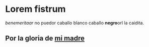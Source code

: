 # Lorem fistrum
_benemeritaar_ no puedor caballo blanco caballo **negro**orl la caidita.
## Por la gloria de [mi madre](https://www.google.com/search?q=mi+madre)
